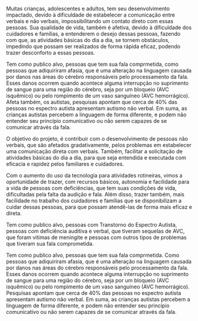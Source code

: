 
 Muitas crianças, adolescentes e adultos, tem seu desenvolvimento impactado, devido à dificuldade de estabelecer a comunicação entre verbais e não verbais, impossibilitando um contato direto com essas pessoas. Sua qualidade de vida, também é afetiva, devido à dificuldade dos cuidadores e famílias, a entenderem o desejo dessas pessoas, fazendo com que, as atividades básicas do dia a dia, se tornem obstáculos, impedindo que possam ser realizados de forma rápida eficaz, podendo trazer desconforto a essas pessoas.

 Tem como  publico alvo, pessoas que tem sua fala comprmetida, como pessoas que  adiquiriram afasia, que é uma alteração na linguagem causada por danos nas áreas do cérebro responsáveis pelo processamento da fala. Esses danos ocorrem quando acontece alguma interrupção no suprimento de sangue para uma região do cérebro, seja por um bloqueio (AVC isquêmico) ou pelo rompimento de um vaso sanguíneo (AVC hemorrágico). Afeta também, os autistas, pesquisas apontam que cerca de 40% das pessoas no espectro autista apresentam autismo não verbal. Em suma, as crianças autistas percebem a linguagem de forma diferente, e podem não entender seu princípio comunicativo ou não serem capazes de se comunicar através da fala.

 

 O objetivo do projeto, é contribuir com o desenvolvimento de pessoas não verbais, que são afetados gradativamente, pelos problemas em estabelecer uma comunicação direta com verbais. Também, facilitar a solicitação de atividades básicas do dia a dia, para que seja entendida e executada com eficacia e rapidez pelos familiares e cuidadores.

 Com o aumento do uso da tecnologia para atividades rotineiras, vimos a oportunidade de trazer, com recursos básicos, autonomia e facilidade para a vida de pessoas com deficiências, que tem suas condições de vida, dificultadas pela falta da audição e fala. Além disso, trazer também, mais facilidade no trabalho dos cuidadores e famílias que se disponibilizam a cuidar dessas pessoas, para que possam atendê-las de forma mais eficaz e direta.

 Tem como publico alvo, pessoas com Transtorno do Espectro Autista, pessoas com deficiência auditiva e verbal, que tiveram sequelas de AVC, que foram vitimas de meningite e pessoas com outros tipos de problemas que tiveram sua fala comprometida.

 Tem como  publico alvo, pessoas que tem sua fala comprmetida. 
 Como pessoas que  adiquiriram afasia, que é uma alteração na linguagem causada por danos nas áreas do cérebro responsáveis pelo processamento da fala. Esses danos ocorrem quando acontece alguma interrupção no suprimento de sangue para uma região do cérebro, seja por um bloqueio (AVC isquêmico) ou pelo rompimento de um vaso sanguíneo (AVC hemorrágico).
 Pesquisas apontam que cerca de 40% das pessoas no espectro autista apresentam autismo não verbal. Em suma, as crianças autistas percebem a linguagem de forma diferente, e podem não entender seu princípio comunicativo ou não serem capazes de se comunicar através da fala.
